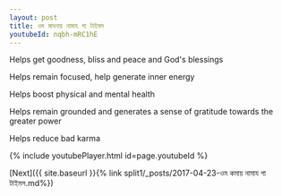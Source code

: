 ```yaml
---
layout: post
title: ওম মাদনায় নামায গা টাইমস
youtubeId: nqbh-mRC1hE
---
```

 
 
Helps get goodness, bliss and peace and God's blessings
 
Helps remain focused, help generate inner energy 
 
Helps boost physical and mental health 
 
Helps remain grounded and generates a sense of gratitude towards the greater power 
 
Helps reduce bad karma
 
 
 
 


{% include youtubePlayer.html id=page.youtubeId %}
 
[Next]({{ site.baseurl }}{% link  split1/_posts/2017-04-23-ওম কমায় নামায গা টাইমস.md%})
 

